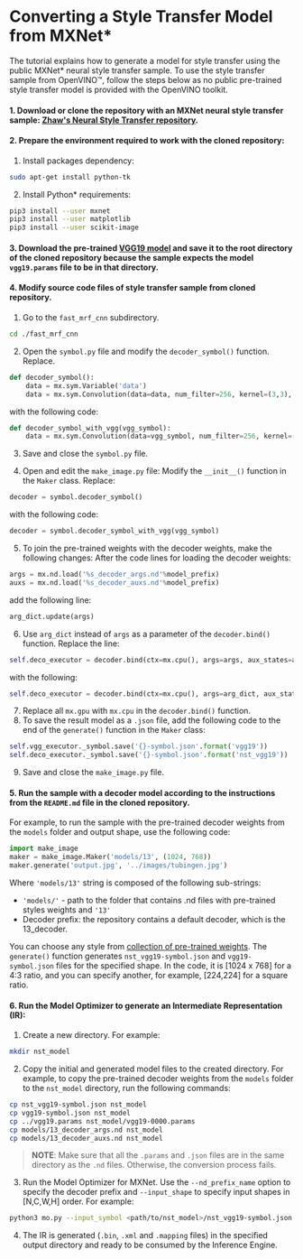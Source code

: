 # Converting a Style Transfer Model from MXNet* 

The tutorial explains how to generate a model for style transfer using the public MXNet\* neural style transfer sample.
To use the style transfer sample from OpenVINO&trade;, follow the steps below as no public pre-trained style transfer model is provided with the OpenVINO toolkit.

#### 1. Download or clone the repository with an MXNet neural style transfer sample: [Zhaw's Neural Style Transfer repository](https://github.com/zhaw/neural_style).

#### 2. Prepare the environment required to work with the cloned repository:
1. Install packages dependency:<br>
```sh
sudo apt-get install python-tk
```

2. Install Python\* requirements:
```sh
pip3 install --user mxnet
pip3 install --user matplotlib
pip3 install --user scikit-image
```

#### 3. Download the pre-trained [VGG19 model](https://github.com/dmlc/web-data/raw/master/mxnet/neural-style/model/vgg19.params) and save it to the root directory of the cloned repository because the sample expects the model `vgg19.params` file to be in that directory.<br>

#### 4. Modify source code files of style transfer sample from cloned repository.<br>

1. Go to the `fast_mrf_cnn` subdirectory.
```sh
cd ./fast_mrf_cnn
```

2. Open the `symbol.py` file and modify the `decoder_symbol()` function. Replace.
```py
def decoder_symbol():
    data = mx.sym.Variable('data')
    data = mx.sym.Convolution(data=data, num_filter=256, kernel=(3,3), pad=(1,1), stride=(1, 1), name='deco_conv1')
```
with the following code:<br>
```py
def decoder_symbol_with_vgg(vgg_symbol):
    data = mx.sym.Convolution(data=vgg_symbol, num_filter=256, kernel=(3,3), pad=(1,1), stride=(1, 1), name='deco_conv1')
```

3. Save and close the `symbol.py` file.

4. Open and edit the `make_image.py` file:
Modify the `__init__()` function in the `Maker` class. Replace:<br>
```py
decoder = symbol.decoder_symbol()
```
with the following code:<br>
```py
decoder = symbol.decoder_symbol_with_vgg(vgg_symbol)
```

5. To join the pre-trained weights with the decoder weights, make the following changes:
After the code lines for loading the decoder weights:<br>
```py
args = mx.nd.load('%s_decoder_args.nd'%model_prefix)
auxs = mx.nd.load('%s_decoder_auxs.nd'%model_prefix)
```
add the following line:<br>
```py
arg_dict.update(args)
```

6. Use `arg_dict` instead of `args` as a parameter of the `decoder.bind()` function. Replace the line:<br>
```py
self.deco_executor = decoder.bind(ctx=mx.cpu(), args=args, aux_states=auxs)
```
with the following:<br>
```py
self.deco_executor = decoder.bind(ctx=mx.cpu(), args=arg_dict, aux_states=auxs)
```
7. Replace all `mx.gpu` with `mx.cpu` in the `decoder.bind()` function.
8. To save the result model as a `.json` file, add the following code to the end of the `generate()` function in the `Maker` class:<br>
```py
self.vgg_executor._symbol.save('{}-symbol.json'.format('vgg19'))
self.deco_executor._symbol.save('{}-symbol.json'.format('nst_vgg19'))
```
9. Save and close the `make_image.py` file.

#### 5. Run the sample with a decoder model according to the instructions from the `README.md` file in the cloned repository.
For example, to run the sample with the pre-trained decoder weights from the `models` folder and output shape, use the following code:<br>
```py
import make_image
maker = make_image.Maker('models/13', (1024, 768))
maker.generate('output.jpg', '../images/tubingen.jpg')
```
Where `'models/13'` string is composed of the following sub-strings: 
* `'models/'` - path to the folder that contains .nd files with pre-trained styles weights and `'13'`
*  Decoder prefix: the repository contains a default decoder, which is the 13_decoder. 

You can choose any style from [collection of pre-trained weights](https://pan.baidu.com/s/1skMHqYp). The `generate()` function generates `nst_vgg19-symbol.json` and `vgg19-symbol.json` files for the specified shape. In the code, it is [1024 x 768] for a 4:3 ratio, and you can specify another, for example, [224,224] for a square ratio.

#### 6. Run the Model Optimizer to generate an Intermediate Representation (IR):

1. Create a new directory. For example:<br>
```sh
mkdir nst_model
```
2. Copy the initial and generated model files to the created directory. For example, to copy the pre-trained decoder weights from the `models` folder to the `nst_model` directory, run the following commands:<br>
```sh
cp nst_vgg19-symbol.json nst_model
cp vgg19-symbol.json nst_model
cp ../vgg19.params nst_model/vgg19-0000.params
cp models/13_decoder_args.nd nst_model
cp models/13_decoder_auxs.nd nst_model
```
> **NOTE**: Make sure that all the `.params` and `.json` files are in the same directory as the `.nd` files. Otherwise, the conversion process fails.

3. Run the Model Optimizer for MXNet. Use the `--nd_prefix_name` option to specify the decoder prefix and `--input_shape` to specify input shapes in [N,C,W,H] order. For example:<br>
```sh
python3 mo.py --input_symbol <path/to/nst_model>/nst_vgg19-symbol.json --framework mxnet --output_dir <path/to/output_dir> --input_shape [1,3,224,224] --nd_prefix_name 13_decoder --pretrained_model <path/to/nst_model>/vgg19-0000.params
```
4. The IR is generated (`.bin`, `.xml` and `.mapping` files) in the specified output directory and ready to be consumed by the Inference Engine. 
